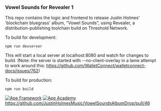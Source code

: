 
### Vowel Sounds for Revealer 1

This repo contains the logic and frontend to release Justin Holmes' 'blockchain bluegrass' album, "Vowel Sounds", using Revealer, a distribution-publishing toolchain build on Threshold Network.

To build for development:

`npm run devserver`

This will start a local server at localhost:8080 and watch for changes to build.
(Note: the server is started with --no-client-overlay in a lame attempt to work around this: https://github.com/WalletConnect/walletconnect-docs/issues/762)

To build for production:

`npm run build`


[![Ape Framework](https://img.shields.io/badge/Built%20with-Ape%20Framework-brightgreen.svg)](https://apeworx.io)
[![Ape Academy](https://img.shields.io/badge/Ape%20Academy-ERC721%20template-yellow.svg)](https://github.com/ApeAcademy/ERC721)
https://github.com/JustinHolmesMusic/VowelSoundsAlbumDrop/pull/46
<!-- Your Description Goes Here -->
